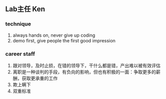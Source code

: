 ## Lab主任 Ken

### technique
1. always hands on, never give up coding
2. demo first, give people the first good impression
### career staff
1. 跟对领导，及时止损，在错的领导下，干什么都是错，产出难以被有效评估
2. 离职是一种谈判的手段，有负向的影响，但也有积极的一面：争取更多的薪酬，获取更承重的工作
3. 欺上瞒下
4. 双重标准